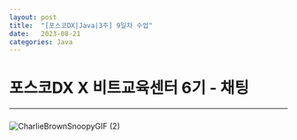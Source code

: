 ```yaml
---
layout: post
title:  "[포스코DX|Java|3주] 9일차 수업"
date:   2023-08-21
categories: Java
---
```


# 포스코DX X 비트교육센터 6기 - 채팅 

--- 

### 

![CharlieBrownSnoopyGIF (2)](https://github.com/talkingOrange/talkingOrange.github.io/assets/88815795/852c2ed2-1d3f-434d-b89a-be629e479bf8)

